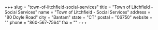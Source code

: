 +++
slug = "town-of-litchfield-social-services"
title = "Town of Litchfield - Social Services"
name = "Town of Litchfield - Social Services"
address = "80 Doyle Road"
city = "Bantam"
state = "CT"
postal = "06750"
website = ""
phone = "860-567-7564"
fax = ""
+++
